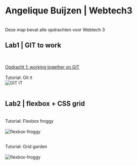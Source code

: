 # Angelique Buijzen | Webtech3
<br>Deze map bevat alle opdrachten voor Webtech 3

## Lab1 | GIT to work
<br>

[Opdracht 1: working together on GIT](https://github.com/lennertvk/2imd-webtech3-lab1)
 <br><br>Tutorial: Git it<br>
![GIT IT](https://github.com/abuijzen/2imd-webtech3-portfolio/blob/master/lab1-git/Schermafbeelding%202019-02-28%20om%2021.16.48.png)
  <br><br>
  
  
  
## Lab2 | flexbox + CSS grid
  
  <br>Tutorial: Flexbox froggy<br><br>
  ![flexbox-froggy](https://github.com/abuijzen/2imd-webtech3-portfolio/blob/master/lab2/Flexbox-froggy-check.png)
  
  <br>Tutorial: Grid garden<br><br>
  ![flexbox-froggy](https://github.com/abuijzen/2imd-webtech3-portfolio/blob/master/lab2/grid-garden.png)
  
